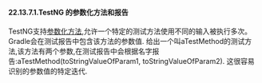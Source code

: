 #### 22.13.7.1.TestNG 的参数化方法和报告
TestNG支持[参数化方法](http://testng.org/doc/documentation-main.html#parameters),允许一个特定的测试方法使用不同的输入被执行多次。Gradle会在测试报告中包含该方法的参数值.
给出一个叫aTestMethod的测试方法,该方法有两个参数,在测试报告中会根据名字报告:aTestMethod(toStringValueOfParam1, toStringValueOfParam2). 这很容易识别的参数值的特定迭代.
